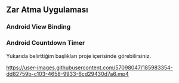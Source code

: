 ## Zar Atma Uygulaması
### Android View Binding
### Android Countdown Timer

Yukarıda belirttiğim başlıkları proje içerisinde görebilirsiniz.



https://user-images.githubusercontent.com/57098047/185983354-dd82759b-c103-4658-9933-6cd29430d7a6.mp4


